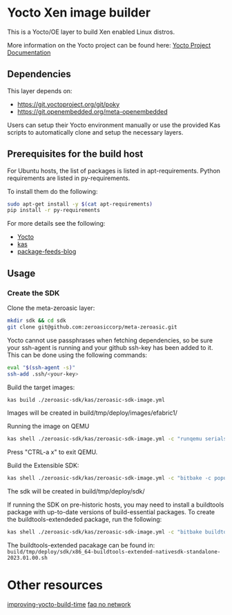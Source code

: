 # Yocto Xen image builder

This is a Yocto/OE layer to build Xen enabled Linux distros.

More information on the Yocto project can be found here:
[Yocto Project Documentation](http://docs.yoctoproject.org/)

## Dependencies

This layer depends on:
* https://git.yoctoproject.org/git/poky
* https://git.openembedded.org/meta-openembedded

Users can setup their Yocto environment manually or use the provided Kas
scripts to automatically clone and setup the necessary layers.

## Prerequisites for the build host

For Ubuntu hosts, the list of packages is listed in apt-requirements.
Python requirements are listed in py-requirements.

To install them do the following:
```bash
sudo apt-get install -y $(cat apt-requirements)
pip install -r py-requirements
```

For more details see the following:
* [Yocto](https://docs.yoctoproject.org/ref-manual/system-requirements.html)
* [kas](https://kas.readthedocs.io/en/latest/userguide.html#dependencies-installation)
* [package-feeds-blog](https://ltekieli.com/openembedded/)

## Usage

### Create the SDK

Clone the meta-zeroasic layer:
```bash
mkdir sdk && cd sdk
git clone git@github.com:zeroasiccorp/meta-zeroasic.git
```

Yocto cannot use passphrases when fetching dependencies, so be sure your ssh-agent is running and your github ssh-key has been added to it. This can be done using the following commands:
```bash
eval "$(ssh-agent -s)"
ssh-add .ssh/<your-key>
```

Build the target images:
```bash
kas build ./zeroasic-sdk/kas/zeroasic-sdk-image.yml
```

Images will be created in build/tmp/deploy/images/efabric1/

Running the image on QEMU
```bash
kas shell ./zeroasic-sdk/kas/zeroasic-sdk-image.yml -c "runqemu serialstdio slirp"
```

Press "CTRL-a x" to exit QEMU.

Build the Extensible SDK:
```bash
kas shell ./zeroasic-sdk/kas/zeroasic-sdk-image.yml -c "bitbake -c populate_sdk_ext zeroasic-sdk-image"
```

The sdk will be created in build/tmp/deploy/sdk/

If running the SDK on pre-historic hosts, you may need to install a buildtools package with
up-to-date versions of build-essential packages. To create the buildtools-extendeded package,
run the following:
```bash
kas shell ./zeroasic-sdk/kas/zeroasic-sdk-image.yml -c "bitbake buildtools-extended-tarball"
```

The buildtools-extended pacakage can be found in:
```build/tmp/deploy/sdk/x86_64-buildtools-extended-nativesdk-standalone-2023.01.00.sh```

# Other resources

[improving-yocto-build-time](https://www.thegoodpenguin.co.uk/blog/improving-yocto-build-time/)
[faq no network](https://wiki.yoctoproject.org/wiki/How_do_I)
